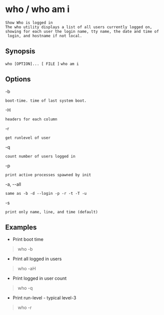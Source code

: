 # who / who am i

    Show Who is logged in
    The who utility displays a list of all users currently logged on, showing for each user the login name, tty name, the date and time of
     login, and hostname if not local.

## Synopsis

`who [OPTION]... [ FILE ]`
`who am i`

## Options

-b

    boot-time. time of last system boot.
-H

    headers for each column
-r

    get runlevel of user
-q

    count number of users logged in
-p

    print active processes spawned by init
-a, --all

    same as -b -d --login -p -r -t -T -u
-s

    print only name, line, and time (default)

## Examples

* Print boot time

> who -b

* Print all logged in users

> who -aH

* Print logged in user count

> who -q

* Print run-level - typical level-3

> who -r
